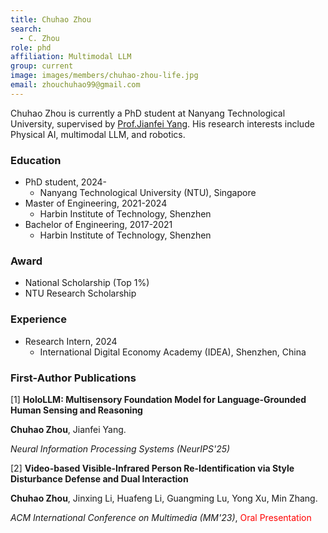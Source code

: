 ```yaml
---
title: Chuhao Zhou
search:
  - C. Zhou
role: phd
affiliation: Multimodal LLM
group: current
image: images/members/chuhao-zhou-life.jpg
email: zhouchuhao99@gmail.com
---
```

 
Chuhao Zhou is currently a PhD student at Nanyang Technological University, supervised by [Prof.Jianfei Yang](https://marsyang.site/). His research interests include Physical AI, multimodal LLM, and robotics.

### Education
- PhD student, 2024-
  - Nanyang Technological University (NTU), Singapore
- Master of Engineering, 2021-2024
  - Harbin Institute of Technology, Shenzhen
- Bachelor of Engineering, 2017-2021
  - Harbin Institute of Technology, Shenzhen

### Award
- National Scholarship (Top 1%)
- NTU Research Scholarship

### Experience
- Research Intern, 2024
  - International Digital Economy Academy (IDEA), Shenzhen, China

### First-Author Publications
[1] **HoloLLM: Multisensory Foundation Model for Language-Grounded Human Sensing and Reasoning**

**Chuhao Zhou**, Jianfei Yang.

*Neural Information Processing Systems (NeurIPS'25)*

[2] **Video-based Visible-Infrared Person Re-Identification via Style Disturbance Defense and Dual Interaction** 

**Chuhao Zhou**, Jinxing Li, Huafeng Li, Guangming Lu, Yong Xu, Min Zhang.

*ACM International Conference on Multimedia (MM'23)*, <span style="color: red;">Oral Presentation</span>
